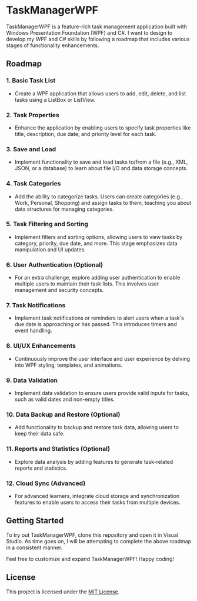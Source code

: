 # TaskManagerWPF

TaskManagerWPF is a feature-rich task management application built with Windows Presentation Foundation (WPF) and C#. I want to design to develop my WPF and C# skills by following a roadmap that includes various stages of functionality enhancements.

## Roadmap

### 1. Basic Task List
   - Create a WPF application that allows users to add, edit, delete, and list tasks using a ListBox or ListView.

### 2. Task Properties
   - Enhance the application by enabling users to specify task properties like title, description, due date, and priority level for each task.

### 3. Save and Load
   - Implement functionality to save and load tasks to/from a file (e.g., XML, JSON, or a database) to learn about file I/O and data storage concepts.

### 4. Task Categories
   - Add the ability to categorize tasks. Users can create categories (e.g., Work, Personal, Shopping) and assign tasks to them, teaching you about data structures for managing categories.

### 5. Task Filtering and Sorting
   - Implement filters and sorting options, allowing users to view tasks by category, priority, due date, and more. This stage emphasizes data manipulation and UI updates.

### 6. User Authentication (Optional)
   - For an extra challenge, explore adding user authentication to enable multiple users to maintain their task lists. This involves user management and security concepts.

### 7. Task Notifications
   - Implement task notifications or reminders to alert users when a task's due date is approaching or has passed. This introduces timers and event handling.

### 8. UI/UX Enhancements
   - Continuously improve the user interface and user experience by delving into WPF styling, templates, and animations.

### 9. Data Validation
   - Implement data validation to ensure users provide valid inputs for tasks, such as valid dates and non-empty titles.

### 10. Data Backup and Restore (Optional)
   - Add functionality to backup and restore task data, allowing users to keep their data safe.

### 11. Reports and Statistics (Optional)
   - Explore data analysis by adding features to generate task-related reports and statistics.

### 12. Cloud Sync (Advanced)
   - For advanced learners, integrate cloud storage and synchronization features to enable users to access their tasks from multiple devices.

## Getting Started

To try out TaskManagerWPF, clone this repository and open it in Visual Studio. As time goes on, I will be attempting to complete the above roadmap in a consistent manner.

Feel free to customize and expand TaskManagerWPF! Happy coding!

## License

This project is licensed under the [MIT License](LICENSE.md).
